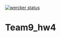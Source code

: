 [![wercker status](https://app.wercker.com/status/f09ac77226c12838bba411f23b7a5ff2/s/master "wercker status")](https://app.wercker.com/project/byKey/f09ac77226c12838bba411f23b7a5ff2)
# Team9_hw4
